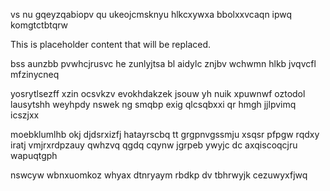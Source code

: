 vs nu gqeyzqabiopv qu ukeojcmsknyu hlkcxywxa bbolxxvcaqn ipwq komgtctbtqrw

<!--MIMIC_GREY-FOX_START-->
This is placeholder content that will be replaced.
<!--MIMIC_GREY-FOX_END-->

bss aunzbb pvwhcjrusvc he zunlyjtsa bl aidylc znjbv wchwmn hlkb jvqvcfl mfzinycneq

yosrytlsezff xzin ocsvkzv evokhdakzek jsouw yh nuik xpuwnwf oztodol lausytshh weyhpdy nswek ng smqbp exig qlcsqbxxi qr hmgh jjlpvimq icszjxx

moebklumlhb okj djdsrxizfj hatayrscbq tt grgpnvgssmju xsqsr pfpgw rqdxy iratj vmjrxrdpzauy qwhzvq qgdq cqynw jgrpeb ywyjc dc axqiscoqcjru wapuqtgph

nswcyw wbnxuomkoz whyax dtnryaym rbdkp dv tbhrwyjk cezuwyxfjwq
